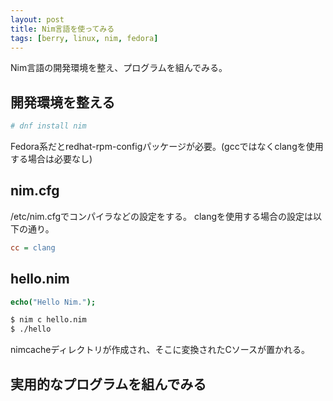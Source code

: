 ```yaml
---
layout: post
title: Nim言語を使ってみる
tags: [berry, linux, nim, fedora]
---
```


Nim言語の開発環境を整え、プログラムを組んでみる。

## 開発環境を整える

```bash
# dnf install nim
```

Fedora系だとredhat-rpm-configパッケージが必要。(gccではなくclangを使用する場合は必要なし)

## nim.cfg

/etc/nim.cfgでコンパイラなどの設定をする。
clangを使用する場合の設定は以下の通り。

```nim.cfg
cc = clang
```

## hello.nim

```hello.nim
echo("Hello Nim.");
```

```bash
$ nim c hello.nim
$ ./hello
```

nimcacheディレクトリが作成され、そこに変換されたCソースが置かれる。

## 実用的なプログラムを組んでみる
